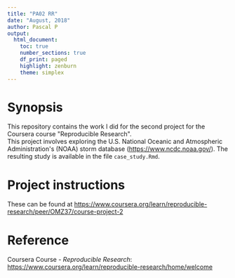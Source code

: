 ```yaml
---
title: "PA02 RR"
date: "August, 2018"
author: Pascal P
output:
  html_document:
    toc: true
    number_sections: true
    df_print: paged
    highlight: zenburn
    theme: simplex
---
```


# Synopsis
  This repository contains the work I did for the second project for the Coursera course "Reproducible Research".  
  This project involves exploring the U.S. National Oceanic and Atmospheric Administration's (NOAA) storm database (https://www.ncdc.noaa.gov/).
  The resulting study is available in the file `case_study.Rmd`.
  
# Project instructions 
  These can be found at https://www.coursera.org/learn/reproducible-research/peer/OMZ37/course-project-2

# Reference
  Coursera Course - *Reproducible Research*: https://www.coursera.org/learn/reproducible-research/home/welcome
